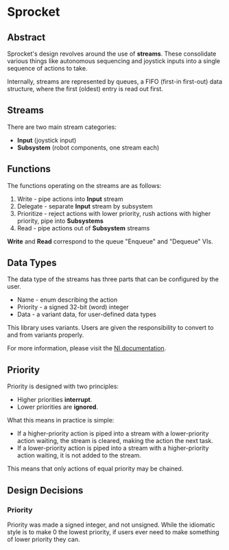 Sprocket
========

Abstract
--------

Sprocket's design revolves around the use of **streams**. These consolidate
various things like autonomous sequencing and joystick inputs into a single
sequence of actions to take.

Internally, streams are represented by queues, a FIFO (first-in first-out) data structure, where the first (oldest) entry is read out first.

## Streams

There are two main stream categories:
- **Input** (joystick input)
- **Subsystem** (robot components, one stream each)

## Functions

The functions operating on the streams are as follows:
1. Write - pipe actions into **Input** stream
2. Delegate - separate **Input** stream by subsystem
3. Prioritize - reject actions with lower priority, rush actions with higher priority, pipe into **Subsystems**
4. Read - pipe actions out of **Subsystem** streams

**Write** and **Read** correspond to the queue "Enqueue" and "Dequeue" VIs.

## Data Types

The data type of the streams has three parts that can be configured by the user.
- Name - enum describing the action
- Priority - a signed 32-bit (word) integer
- Data - a variant data, for user-defined data types

This library uses variants. Users are given the responsibility to convert to and from variants properly.

For more information, please visit the [NI documentation](http://www.ni.com/white-paper/4998/en/).

## Priority
Priority is designed with two principles:
- Higher priorities **interrupt**.
- Lower priorities are **ignored**.

What this means in practice is simple:
- If a higher-priority action is piped into a stream with a lower-priority action waiting, the stream is cleared, making the action the next task.
- If a lower-priority action is piped into a stream with a higher-priority action waiting, it is not added to the stream.

This means that only actions of equal priority may be chained.

## Design Decisions

### Priority

Priority was made a signed integer, and not unsigned. While the idiomatic style is to make 0 the lowest priority, if users ever need to make something of lower priority they can.
